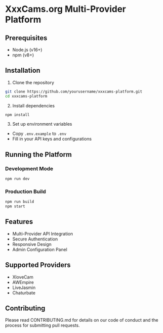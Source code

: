 # XxxCams.org Multi-Provider Platform

## Prerequisites
- Node.js (v16+)
- npm (v8+)

## Installation

1. Clone the repository
```bash
git clone https://github.com/yourusername/xxxcams-platform.git
cd xxxcams-platform
```

2. Install dependencies
```bash
npm install
```

3. Set up environment variables
- Copy `.env.example` to `.env`
- Fill in your API keys and configurations

## Running the Platform

### Development Mode
```bash
npm run dev
```

### Production Build
```bash
npm run build
npm start
```

## Features
- Multi-Provider API Integration
- Secure Authentication
- Responsive Design
- Admin Configuration Panel

## Supported Providers
- XloveCam
- AWEmpire
- LiveJasmin
- Chaturbate

## Contributing
Please read CONTRIBUTING.md for details on our code of conduct and the process for submitting pull requests.

